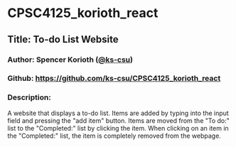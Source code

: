 # CPSC4125_korioth_react

## Title: To-do List Website

### Author: Spencer Korioth ([@ks-csu](https://github.com/ks-csu))

### Github: https://github.com/ks-csu/CPSC4125_korioth_react

### Description: 

A website that displays a to-do list. Items are added by typing into the input field and pressing the "add item" button. Items are moved from the "To do:" list to the "Completed:" list by clicking the item. When clicking on an item in the "Completed:" list, the item is completely removed from the webpage.